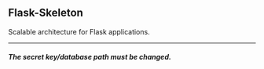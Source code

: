 ## Flask-Skeleton

Scalable architecture for Flask applications.

------------


##### The secret key/database path must be changed.